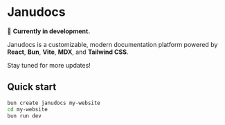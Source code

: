 # Janudocs

🚧 **Currently in development.**

Janudocs is a customizable, modern documentation platform powered by **React**, **Bun**, **Vite**, **MDX**, and **Tailwind CSS**.

Stay tuned for more updates!

## Quick start

```bash
bun create janudocs my-website
cd my-website
bun run dev
